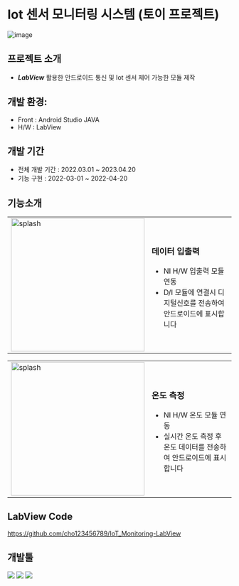 # **Iot 센서 모니터링 시스템 (토이 프로젝트)**
![image](https://github.com/user-attachments/assets/5c0299ca-58f5-4ae2-a01b-59253f502b0f)

## 프로젝트 소개
- ***LabView*** 활용한 안드로이드 통신 및 Iot 센서 제어 가능한 모듈 제작

## 개발 환경:
- Front : Android Studio JAVA 
- H/W : LabView

## 개발 기간 
- 전체 개발 기간 : 2022.03.01 ~ 2023.04.20
- 기능 구현 : 2022-03-01 ~ 2022-04-20

## 기능소개
<table>
  <tr>
    <td><img src="https://github.com/user-attachments/assets/935cf7c9-8043-46cb-8725-ea5bed0c9b5d" alt="splash" width="300"/></td>
    <td>
      <h3>데이터 입출력</h3>
      <ul>
        <li>NI H/W 입출력 모듈 연동</li>
        <li> D/I 모듈에 연결시 디지털신호를 전송하여 안드로이드에 표시합니다</li>
      </ul>
    </td>
  </tr>
</table>

<table>
  <tr>
    <td><img src="https://github.com/user-attachments/assets/d4ed2685-19f4-49de-9257-f39e5ea26b43" alt="splash" width="300"/></td>
    <td>
      <h3>온도 측정</h3>
      <ul>
        <li>NI H/W 온도 모듈 연동</li>
        <li>실시간 온도 측정 후 온도 데이터를 전송하여 안드로이드에 표시합니다</li>
      </ul>
    </td>
  </tr>
</table>

## LabView Code 
https://github.com/cho123456789/IoT_Monitoring-LabView

## 개발툴
<img src="https://img.shields.io/badge/Android Studio-3DDC84?style=flat-square&logo=Android Studio&logoColor=white"/> <img src="https://img.shields.io/badge/java-007396?style=flat-square&logo=java&logoColor=white"/>
<img src="https://img.shields.io/badge/Firebase-FFCA28?style=flat-square&logo=firebase&logoColor=white"/>

